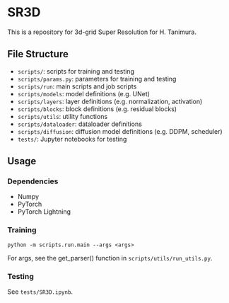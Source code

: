 # SR3D
This is a repository for 3d-grid Super Resolution for H. Tanimura.

## File Structure
- `scripts/`: scripts for training and testing
- `scripts/params.py`: parameters for training and testing
- `scripts/run`: main scripts and job scripts
- `scripts/models`: model definitions (e.g. UNet)
- `scripts/layers`: layer definitions (e.g. normalization, activation)
- `scripts/blocks`: block definitions (e.g. residual blocks)
- `scripts/utils`: utility functions
- `scripts/dataloader`: dataloader definitions
- `scripts/diffusion`: diffusion model definitions (e.g. DDPM, scheduler)
- `tests/`: Jupyter notebooks for testing

## Usage
### Dependencies
- Numpy
- PyTorch
- PyTorch Lightning

### Training
```
python -m scripts.run.main --args <args> 
```
For args, see the get_parser() function in `scripts/utils/run_utils.py`.

### Testing
See `tests/SR3D.ipynb`.
